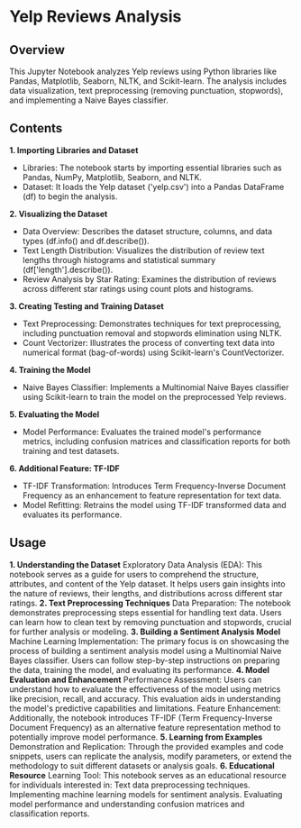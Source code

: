 # Yelp Reviews Analysis

## Overview
This Jupyter Notebook analyzes Yelp reviews using Python libraries like Pandas, Matplotlib, Seaborn, NLTK, and Scikit-learn. The analysis includes data visualization, text preprocessing (removing punctuation, stopwords), and implementing a Naive Bayes classifier.

## Contents
**1. Importing Libraries and Dataset**
- Libraries: The notebook starts by importing essential libraries such as Pandas, NumPy, Matplotlib, Seaborn, and NLTK.
- Dataset: It loads the Yelp dataset ('yelp.csv') into a Pandas DataFrame (df) to begin the analysis.

**2. Visualizing the Dataset**
- Data Overview: Describes the dataset structure, columns, and data types (df.info() and df.describe()).
- Text Length Distribution: Visualizes the distribution of review text lengths through histograms and statistical summary (df['length'].describe()).
- Review Analysis by Star Rating: Examines the distribution of reviews across different star ratings using count plots and histograms.

**3. Creating Testing and Training Dataset**
- Text Preprocessing: Demonstrates techniques for text preprocessing, including punctuation removal and stopwords elimination using NLTK.
- Count Vectorizer: Illustrates the process of converting text data into numerical format (bag-of-words) using Scikit-learn's CountVectorizer.

**4. Training the Model**
- Naive Bayes Classifier: Implements a Multinomial Naive Bayes classifier using Scikit-learn to train the model on the preprocessed Yelp reviews.

**5. Evaluating the Model**
- Model Performance: Evaluates the trained model's performance metrics, including confusion matrices and classification reports for both training and test datasets.

**6. Additional Feature: TF-IDF**
- TF-IDF Transformation: Introduces Term Frequency-Inverse Document Frequency as an enhancement to feature representation for text data.
- Model Refitting: Retrains the model using TF-IDF transformed data and evaluates its performance.

## Usage
**1. Understanding the Dataset**
Exploratory Data Analysis (EDA): This notebook serves as a guide for users to comprehend the structure, attributes, and content of the Yelp dataset. It helps users gain insights into the nature of reviews, their lengths, and distributions across different star ratings.
**2. Text Preprocessing Techniques**
Data Preparation: The notebook demonstrates preprocessing steps essential for handling text data. Users can learn how to clean text by removing punctuation and stopwords, crucial for further analysis or modeling.
**3. Building a Sentiment Analysis Model**
Machine Learning Implementation: The primary focus is on showcasing the process of building a sentiment analysis model using a Multinomial Naive Bayes classifier. Users can follow step-by-step instructions on preparing the data, training the model, and evaluating its performance.
**4. Model Evaluation and Enhancement**
Performance Assessment: Users can understand how to evaluate the effectiveness of the model using metrics like precision, recall, and accuracy. This evaluation aids in understanding the model's predictive capabilities and limitations.
Feature Enhancement: Additionally, the notebook introduces TF-IDF (Term Frequency-Inverse Document Frequency) as an alternative feature representation method to potentially improve model performance.
**5. Learning from Examples**
Demonstration and Replication: Through the provided examples and code snippets, users can replicate the analysis, modify parameters, or extend the methodology to suit different datasets or analysis goals.
**6. Educational Resource**
Learning Tool: This notebook serves as an educational resource for individuals interested in:
Text data preprocessing techniques.
Implementing machine learning models for sentiment analysis.
Evaluating model performance and understanding confusion matrices and classification reports.

